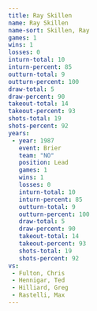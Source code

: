 ```yaml
---
title: Ray Skillen
name: Ray Skillen
name-sort: Skillen, Ray
games: 1
wins: 1
losses: 0
inturn-total: 10
inturn-percent: 85
outturn-total: 9
outturn-percent: 100
draw-total: 5
draw-percent: 90
takeout-total: 14
takeout-percent: 93
shots-total: 19
shots-percent: 92
years:
 - year: 1987
   event: Brier
   team: "NO"
   position: Lead
   games: 1
   wins: 1
   losses: 0
   inturn-total: 10
   inturn-percent: 85
   outturn-total: 9
   outturn-percent: 100
   draw-total: 5
   draw-percent: 90
   takeout-total: 14
   takeout-percent: 93
   shots-total: 19
   shots-percent: 92
vs:
 - Fulton, Chris
 - Hennigar, Ted
 - Hilliard, Greg
 - Rastelli, Max
---
```

